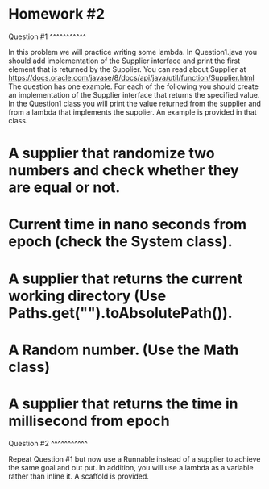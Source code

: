 Homework #2
===========

Question #1
^^^^^^^^^^^

In this problem we will practice writing some lambda.
In Question1.java you should add implementation of the Supplier
interface and print the first element that is returned by the
Supplier.
You can read about Supplier at https://docs.oracle.com/javase/8/docs/api/java/util/function/Supplier.html
The question has one example.
For each of the following you should create an implementation of the 
Supplier interface that returns the specified value.
In the Question1 class you will print the value returned from the supplier and
from a lambda that implements the supplier.
An example is provided in that class.
# A supplier that randomize two numbers and check whether they are equal or not.
# Current time in nano seconds from epoch (check the System class).
# A supplier that returns the current working directory (Use Paths.get("").toAbsolutePath()).
# A Random number. (Use the Math class)
# A supplier that returns the time in millisecond from epoch

Question #2
^^^^^^^^^^^

Repeat Question #1 but now use a Runnable instead of a supplier to achieve the same goal and out put. 
In addition, you will use a lambda as a variable rather than inline it.
A scaffold is provided.
